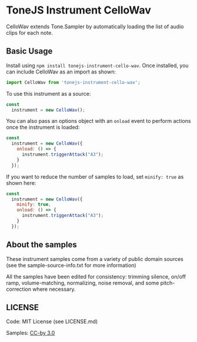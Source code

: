 # ToneJS Instrument CelloWav

CelloWav extends Tone.Sampler by automatically loading the list of audio clips for each note.

## Basic Usage

Install using `npm install tonejs-instrument-cello-wav`. Once installed, you can include CelloWav as an import as shown:

```javascript
import CelloWav from 'tonejs-instrument-cello-wav';
```

To use this instrument as a source:

```javascript
const
  instrument = new CelloWav();
```

You can also pass an options object with an `onload` event to perform actions once the instrument is loaded:

```javascript
const
  instrument = new CelloWav({
    onload: () => {
      instrument.triggerAttack("A3");
    }
  });
```

If you want to reduce the number of samples to load, set `minify: true` as shown here:

```javascript
const
  instrument = new CelloWav({
    minify: true,
    onload: () => {
      instrument.triggerAttack("A3");
    }
  });
```

## About the samples

These instrument samples come from a variety of public domain sources (see the sample-source-info.txt for more information)

All the samples have been edited for consistency: trimming silence, on/off ramp, volume-matching, normalizing, noise removal, and some pitch-correction where necessary.

## LICENSE

Code: MIT License (see LICENSE.md)

Samples: [CC-by 3.0](https://creativecommons.org/licenses/by/3.0/)
